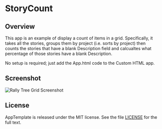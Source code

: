 StoryCount
=========================

## Overview
This app is an example of display a count of items in a grid. Specifically, it takes all the stories, groups 
them by project (i.e. sorts by project) then counts the stories that have a blank Description field and calcualtes
what percentage of those stories have a blank Description.

No setup is required; just add the App.html code to the Custom HTML app.

Screenshot
----------

![Rally Tree Grid Screenshot](https://raw.github.com/sficarrotta/StoryCount/master/deploy/StoryCountScreenShot.png)

## License

AppTemplate is released under the MIT license.  See the file [LICENSE](https://raw.github.com/RallyApps/AppTemplate/master/LICENSE) for the full text.
